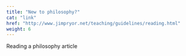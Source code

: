 ```yaml
---
title: "New to philosophy?"
cat: "link"
href: "http://www.jimpryor.net/teaching/guidelines/reading.html"
weight: 6
---
```

Reading a philosophy article
